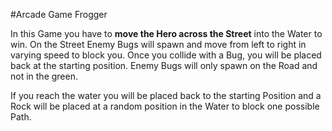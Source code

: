 #Arcade Game Frogger

In this Game you have to **move the Hero across the Street** into the Water to win.
On the Street Enemy Bugs will spawn and move from left to right in varying speed to block you. Once you collide with a Bug, you will be placed back at the starting position.
Enemy Bugs will only spawn on the Road and not in the green.

If you reach the water you will be placed back to the starting Position and a Rock will be placed at a random position in the Water to block one possible Path.
